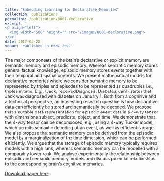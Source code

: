 ```yaml
---
title: "Embedding Learning for Declarative Memories"
collection: publications
permalink: /publication/0001-declarative
excerpt: '
<p align="left">
  <img width="500" height="" src="/images/0001-declarative.png">
</p>'
date: 2017-05-28
venue: 'Published in ESWC 2017'
---
```

The major components of the brain’s declarative or explicit memory are semantic memory and episodic memory. Whereas semantic memory stores general factual knowledge, episodic memory stores events together with their temporal and spatial contexts. We present mathematical models for declarative memories where we consider semantic memory to be represented by triples and episodes to be represented as quadruples i.e., triples in time. E.g., (Jack, receivedDiagnosis, Diabetes, Jan1) states that Jack was diagnosed with diabetes on January 1. Both from a cognitive and a technical perspective, an interesting research question is how declarative data can efficiently be stored and semantically be decoded. We propose that a suitable data representation for episodic event data is a 4-way tensor with dimensions subject, predicate, object, and time. We demonstrate that the 4-way tensor can be decomposed, e.g., using a 4-way Tucker model, which permits semantic decoding of an event, as well as efficient storage. We also propose that semantic memory can be derived from the episodic model by a marginalization of the time dimension, which can be performed efficiently. We argue that the storage of episodic memory typically requires models with a high rank, whereas semantic memory can be modelled with a comparably lower rank. We analyse experimentally the relationship between episodic and semantic memory models and discuss potential relationships to the corresponding brain’s cognitive memories.

[Download paper here](https://www.dbs.ifi.lmu.de/~tresp/papers/BrainMemoryV3.pdf)
